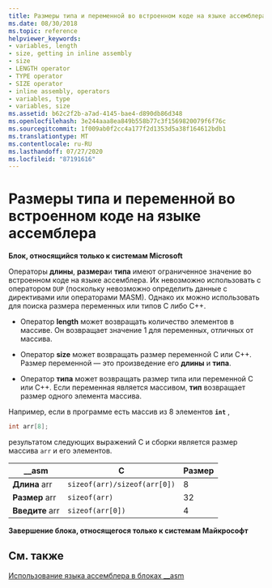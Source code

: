 ```yaml
---
title: Размеры типа и переменной во встроенном коде на языке ассемблера
ms.date: 08/30/2018
ms.topic: reference
helpviewer_keywords:
- variables, length
- size, getting in inline assembly
- size
- LENGTH operator
- TYPE operator
- SIZE operator
- inline assembly, operators
- variables, type
- variables, size
ms.assetid: b62c2f2b-a7ad-4145-bae4-d890db86d348
ms.openlocfilehash: 3e244aaa8ea849b558b77c3f1569820079f6f76c
ms.sourcegitcommit: 1f009ab0f2cc4a177f2d1353d5a38f164612bdb1
ms.translationtype: MT
ms.contentlocale: ru-RU
ms.lasthandoff: 07/27/2020
ms.locfileid: "87191616"
---
```

# <a name="type-and-variable-sizes-in-inline-assembly"></a>Размеры типа и переменной во встроенном коде на языке ассемблера

**Блок, относящийся только к системам Microsoft**

Операторы **длины**, **размера**и **типа** имеют ограниченное значение во встроенном коде на языке ассемблера. Их невозможно использовать с оператором `DUP` (поскольку невозможно определить данные с директивами или операторами MASM). Однако их можно использовать для поиска размера переменных или типов C либо C++.

- Оператор **length** может возвращать количество элементов в массиве. Он возвращает значение 1 для переменных, отличных от массива.

- Оператор **size** может возвращать размер переменной C или C++. Размер переменной — это произведение его **длины** и **типа**.

- Оператор **типа** может возвращать размер типа или переменной C или C++. Если переменная является массивом, **тип** возвращает размер одного элемента массива.

Например, если в программе есть массив из 8 элементов **`int`** ,

```cpp
int arr[8];
```

результатом следующих выражений C и сборки является размер массива `arr` и его элементов.

|__asm|C|Размер|
|-------------|-------|----------|
|**Длина** arr|`sizeof(arr)/sizeof(arr[0])`|8|
|**Размер** arr|`sizeof(arr)`|32|
|**Введите** arr|`sizeof(arr[0])`|4|

**Завершение блока, относящегося только к системам Майкрософт**

## <a name="see-also"></a>См. также

[Использование языка ассемблера в блоках __asm](../../assembler/inline/using-assembly-language-in-asm-blocks.md)<br/>
